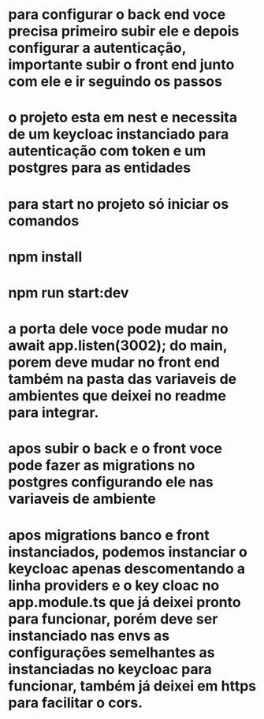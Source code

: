 # para configurar o back end voce precisa primeiro subir ele e depois configurar a autenticação, importante subir o front end junto com ele e ir seguindo os passos

# o projeto esta em nest e necessita de um keycloac instanciado para autenticação com token e um postgres para as entidades

# para start no projeto só iniciar os comandos

# npm install
# npm run start:dev

# a porta dele voce pode mudar no   await app.listen(3002); do main, porem deve mudar no front end também na pasta das variaveis de ambientes que deixei no readme para integrar.

# apos subir o back e o front voce pode fazer as migrations no postgres configurando ele nas variaveis de ambiente

# apos  migrations banco e front instanciados, podemos instanciar o keycloac apenas descomentando a linha providers e o key cloac no app.module.ts que já deixei pronto para funcionar, porém deve ser instanciado nas envs as configurações semelhantes as instanciadas no keycloac para funcionar, também já deixei em https para facilitar o cors. 

<!-- TYPEORM_CONNECTION='postgres'   /// banco de dados, pode ser mysql
TYPEORM_HOST='localhost' // localhost ou ip, pr
TYPEORM_PORT=5432 // porta do banco de dados 
TYPEORM_USERNAME='usuariodobanco'
TYPEORM_PASSWORD='senhadobanco'
TYPEORM_DATABASE='nomedodatabase' // nome do database para migrations


NODEJS_KEYCLOAC_AUTO_SERVER_URL="https://localhost:9998" // url do keycloac
NODEJS_KEYCLOAC_RESOURCE= 'dev',
NODEJS_KEYCLOAC_REALM='dev',
NODEJS_KEYCLOAC_CLIENT_ID='dev'
NODEJS_KEYCLOAC_SECRET='ASDÇFLKJASDÇFLKASJÇLK' -->


